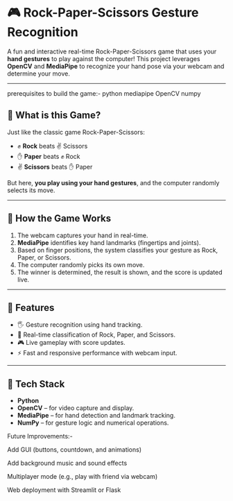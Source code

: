 # 🎮 Rock-Paper-Scissors Gesture Recognition

A fun and interactive real-time Rock-Paper-Scissors game that uses your **hand gestures** to play against the computer! This project leverages **OpenCV** and **MediaPipe** to recognize your hand pose via your webcam and determine your move.

---
prerequisites to build the game:-
python
mediapipe
OpenCV
numpy

## 📌 What is this Game?

Just like the classic game Rock-Paper-Scissors:

- ✊ **Rock** beats ✌️ Scissors
- ✋ **Paper** beats ✊ Rock
- ✌️ **Scissors** beats ✋ Paper

But here, **you play using your hand gestures**, and the computer randomly selects its move.

---

## 🧠 How the Game Works

1. The webcam captures your hand in real-time.
2. **MediaPipe** identifies key hand landmarks (fingertips and joints).
3. Based on finger positions, the system classifies your gesture as Rock, Paper, or Scissors.
4. The computer randomly picks its own move.
5. The winner is determined, the result is shown, and the score is updated live.

---

## 🎯 Features

- 🖐️ Gesture recognition using hand tracking.
- 🧠 Real-time classification of Rock, Paper, and Scissors.
- 🎮 Live gameplay with score updates.
- ⚡ Fast and responsive performance with webcam input.

---

## 🧰 Tech Stack

- **Python**
- **OpenCV** – for video capture and display.
- **MediaPipe** – for hand detection and landmark tracking.
- **NumPy** – for gesture logic and numerical operations.

 Future Improvements:-

Add GUI (buttons, countdown, and animations)

Add background music and sound effects

Multiplayer mode (e.g., play with friend via webcam)

Web deployment with Streamlit or Flask